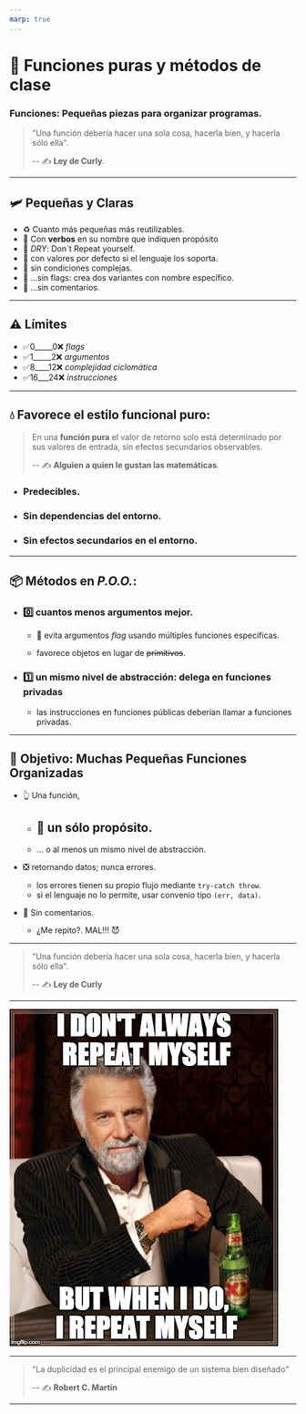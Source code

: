 ```yaml
---
marp: true
---
```


# 🧩 Funciones puras y métodos de clase

### Funciones: Pequeñas piezas para organizar programas.

> "Una función debería hacer una sola cosa, hacerla bien, y hacerla sólo ella".
>
> -- ✍️ **Ley de Curly**.

---

## 🛩️ Pequeñas y Claras

- ♻️ Cuanto más pequeñas más reutilizables.
- 💪 Con **verbos** en su nombre que indiquen propósito
- 🐫 _DRY_: Don´t Repeat yourself.
- 🥚 con valores por defecto si el lenguaje los soporta.
- 🧐 sin condiciones complejas.
- 🚩 ...sin flags: crea dos variantes con nombre específico.
- 💬 ...sin comentarios.

---

## ⚠️ Límites

- ✅0_____0❌ _flags_
- ✅1_____2❌ _argumentos_
- ✅8____12❌ _complejidad ciclomática_
- ✅16___24❌ _instrucciones_

---

## 💧 Favorece el estilo funcional puro:

> En una **función pura** el valor de retorno solo está determinado por sus valores de entrada, sin efectos secundarios observables.
>
> -- ✍️ **Alguien a quien le gustan las matemáticas**.

- ### Predecibles.

- ### Sin dependencias del entorno.

- ### Sin efectos secundarios en el entorno.

---

## 📦 Métodos en _P.O.O._:

- ### 0️⃣ cuantos menos argumentos mejor.

    - 🎏 evita argumentos _flag_ usando múltiples funciones específicas.

    - favorece objetos en lugar de ~~primitivos~~.

- ### 1️⃣ un mismo nivel de abstracción: delega en funciones privadas

    - las instrucciones en funciones públicas deberían llamar a funciones privadas.

---

## 🎯 Objetivo: Muchas Pequeñas Funciones Organizadas

- 👆 Una función,

    - ## 🦄 un sólo propósito.

    - ... o al menos un mismo nivel de abstracción.

- ❎ retornando datos; nunca errores.

    - los errores tienen su propio flujo mediante `try-catch throw`.
    - si el lenguaje no lo permite, usar convenio tipo `(err, data)`.

- 💬 Sin comentarios.
  - ¿Me repito?. MAL!!! 😈

---

> "Una función debería hacer una sola cosa, hacerla bien, y hacerla sólo ella".
>
> -- ✍️ **Ley de Curly**

---

![Don´t repeat Yourself](./assets/dry.jpg)

---

> "La duplicidad es el principal enemigo de un sistema bien diseñado"
>
> -- ✍️ **Robert C. Martin**

---
<!--
## 📝 Laboratorio

https://github.com/LabsAdemy/CleanCodeLab/tree/FUNCTION/src/examples/3-functions

> "La verdad sólo se encuentra en un lugar: el código"
>
> -- ✍️ **Robert C. Martin** -->
